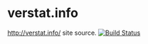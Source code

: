 verstat.info
============

http://verstat.info/ site source.
[![Build Status](https://travis-ci.org/Se7enSky/verstat.info.png)](https://travis-ci.org/Se7enSky/verstat.info)
